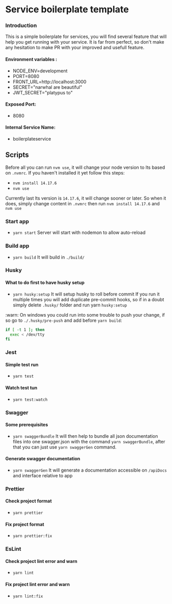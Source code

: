 # Service boilerplate template

### Introduction
This is a simple boilerplate for services, you will find several feature that will help you get running with your service. It is far from perfect, so don't make any hesitation to make PR with your improved and usefull feature.
#### Environment variables :
- NODE_ENV=development
- PORT=8080
- FRONT_URL=http://localhost:3000
- SECRET="narwhal are beautiful"
- JWT_SECRET="platypus to"

#### Exposed Port:
- 8080

#### Internal Service Name:
- boilerplateservice

## Scripts

Before all you can run `nvm use`, it will change your node version to lts based on `.nvmrc`. If you haven't installed it yet follow this steps:
- `nvm install 14.17.6`
- `nvm use`

Currently last lts version is `14.17.6`, it will change sooner or later. So when it does, simply change content in `.nvmrc` then run `nvm install 14.17.6` and `nvm use`

### Start app
- `yarn start`
Server will start with nodemon to allow auto-reload

### Build app
- `yarn build`
It will build in `./build/`

### Husky
#### What to do first to have husky setup
- `yarn husky:setup`
It will setup husky to roll before commit
If you run it multiple times you will add duplicate pre-commit hooks, so if in a doubt simply delete `.husky/` folder and run yarn `husky:setup`

:warn: On windows you could run into some trouble to push your change, if so go to `./.husky/pre-push` and add before `yarn build`:

```bash
if [ -t 1 ]; then
  exec < /dev/tty
fi
```

### Jest
#### Simple test run
- `yarn test`
#### Watch test tun
- `yarn test:watch`

### Swagger
#### Some prerequisites
- `yarn swaggerBundle`
It will then help to bundle all json documentation files into one swagger.json with the command `yarn swaggerBundle`, after that you can just use `yarn swaggerGen` command.
#### Generate swagger documentation
- `yarn swaggerGen`
It will generate a documentation accessible on `/apiDocs` and interface relative to app

### Prettier
#### Check project format
- `yarn prettier`
#### Fix project format
- `yarn prettier:fix`

### EsLint
#### Check project lint error and warn
- `yarn lint`
#### Fix project lint error and warn
- `yarn lint:fix`


